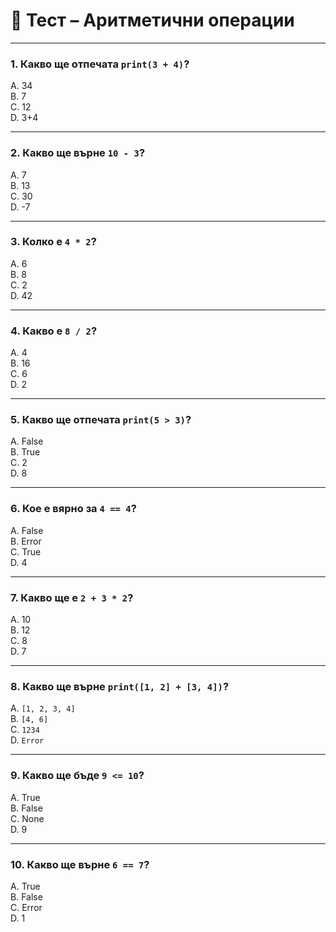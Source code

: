 # 🧪 Тест – Аритметични операции

---

### 1. Какво ще отпечата `print(3 + 4)`?

A. 34  
B. 7  
C. 12  
D. 3+4  

---

### 2. Какво ще върне `10 - 3`?

A. 7  
B. 13  
C. 30  
D. -7  

---

### 3. Колко е `4 * 2`?

A. 6  
B. 8  
C. 2  
D. 42  

---

### 4. Какво е `8 / 2`?

A. 4  
B. 16  
C. 6  
D. 2  

---

### 5. Какво ще отпечата `print(5 > 3)`?

A. False  
B. True  
C. 2  
D. 8  

---

### 6. Кое е вярно за `4 == 4`?

A. False  
B. Error  
C. True  
D. 4  

---

### 7. Какво ще е `2 + 3 * 2`?

A. 10  
B. 12  
C. 8  
D. 7  

---

### 8. Какво ще върне `print([1, 2] + [3, 4])`?

A. `[1, 2, 3, 4]`  
B. `[4, 6]`  
C. `1234`  
D. `Error`  

---

### 9. Какво ще бъде `9 <= 10`?

A. True  
B. False  
C. None  
D. 9  

---

### 10. Какво ще върне `6 == 7`?

A. True  
B. False  
C. Error  
D. 1  
